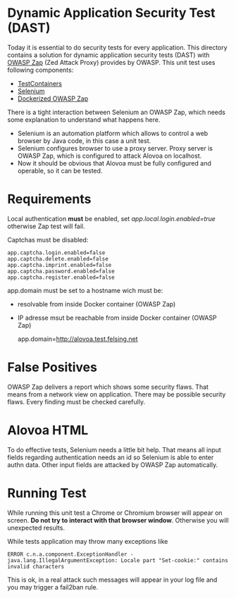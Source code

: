 # Dynamic Application Security Test (DAST)

Today it is essential to do security tests for every application.
This directory contains a solution for dynamic application security tests (DAST) with
[OWASP Zap](https://www.zaproxy.org/) (Zed Attack Proxy) provides by OWASP. This
unit test uses following components:

* [TestContainers](https://java.testcontainers.org/)
* [Selenium](https://www.selenium.dev/)
* [Dockerized OWASP Zap](https://hub.docker.com/r/softwaresecurityproject/zap-stable)

There is a tight interaction between Selenium an OWASP Zap, which needs some explanation to understand
what happens here.

* Selenium is an automation platform which allows to control a web browser by Java code, in this case a unit test.
* Selenium configures browser to use a proxy server. Proxy server is OWASP Zap, which is configured to attack Alovoa on localhost.
* Now it should be obvious that Alovoa must be fully configured and operable, so it can be tested.

# Requirements

Local authentication **must** be enabled, set *app.local.login.enabled=true* otherwise Zap test will fail.

Captchas must be disabled:

```
app.captcha.login.enabled=false
app.captcha.delete.enabled=false
app.captcha.imprint.enabled=false
app.captcha.password.enabled=false
app.captcha.register.enabled=false
```

app.domain must be set to a hostname wich must be:

* resolvable from inside Docker container (OWASP Zap)
* IP adresse msut be reachable from inside Docker container (OWASP Zap)

    app.domain=http://alovoa.test.felsing.net

# False Positives

OWASP Zap delivers a report which shows some security flaws. That means from a network view on application.
There may be possible security flaws. Every finding must be checked carefully.

# Alovoa HTML

To do effective tests, Selenium needs a little bit help. That means all input fields regarding authentication needs
an id so Selenium is able to enter authn data. Other input fields are attacked by OWASP Zap automatically.

# Running Test

While running this unit test a Chrome or Chromium browser will appear on screen. **Do not try to interact with
that browser window**. Otherwise you will unexpected results.

While tests application may throw many exceptions like

    ERROR c.n.a.component.ExceptionHandler - java.lang.IllegalArgumentException: Locale part "Set-cookie:" contains invalid characters

This is ok, in a real attack such messages will appear in your log file and you may trigger a fail2ban rule.
